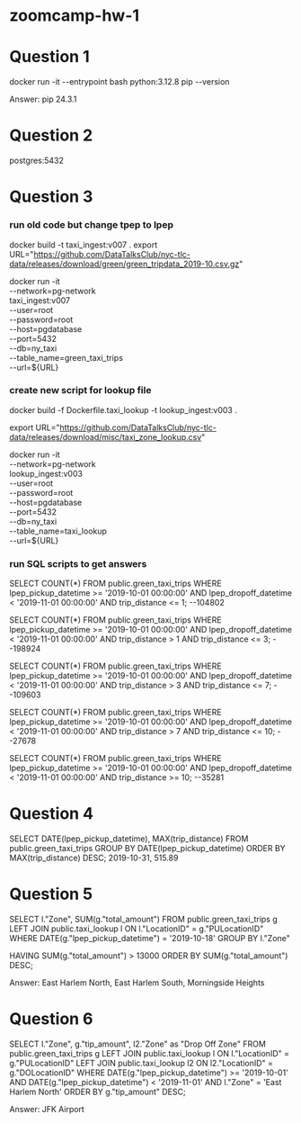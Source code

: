 # zoomcamp-hw-1

# Question 1
docker run -it --entrypoint bash python:3.12.8
pip --version

Answer: pip 24.3.1

# Question 2
postgres:5432

# Question 3
### run old code but change tpep to lpep

docker build -t taxi_ingest:v007 . 
export URL="https://github.com/DataTalksClub/nyc-tlc-data/releases/download/green/green_tripdata_2019-10.csv.gz"

docker run -it \
    --network=pg-network \
    taxi_ingest:v007 \
    --user=root \
    --password=root \
    --host=pgdatabase \
    --port=5432 \
    --db=ny_taxi \
    --table_name=green_taxi_trips \
    --url=${URL}

### create new script for lookup file
docker build -f Dockerfile.taxi_lookup -t lookup_ingest:v003 .

export URL="https://github.com/DataTalksClub/nyc-tlc-data/releases/download/misc/taxi_zone_lookup.csv"

docker run -it \
    --network=pg-network \
    lookup_ingest:v003 \
    --user=root \
    --password=root \
    --host=pgdatabase \
    --port=5432 \
    --db=ny_taxi \
    --table_name=taxi_lookup \
    --url=${URL}

### run SQL scripts to get answers
SELECT COUNT(*) FROM public.green_taxi_trips
WHERE lpep_pickup_datetime >= '2019-10-01 00:00:00'
AND lpep_dropoff_datetime < '2019-11-01 00:00:00'
AND trip_distance <= 1;
--104802

SELECT COUNT(*) FROM public.green_taxi_trips
WHERE lpep_pickup_datetime >= '2019-10-01 00:00:00'
AND lpep_dropoff_datetime < '2019-11-01 00:00:00'
AND trip_distance > 1 AND trip_distance <= 3;
--198924

SELECT COUNT(*) FROM public.green_taxi_trips
WHERE lpep_pickup_datetime >= '2019-10-01 00:00:00'
AND lpep_dropoff_datetime < '2019-11-01 00:00:00'
AND trip_distance > 3 AND trip_distance <= 7;
--109603

SELECT COUNT(*) FROM public.green_taxi_trips
WHERE lpep_pickup_datetime >= '2019-10-01 00:00:00'
AND lpep_dropoff_datetime < '2019-11-01 00:00:00'
AND trip_distance > 7 AND trip_distance <= 10;
--27678

SELECT COUNT(*) FROM public.green_taxi_trips
WHERE lpep_pickup_datetime >= '2019-10-01 00:00:00'
AND lpep_dropoff_datetime < '2019-11-01 00:00:00'
AND trip_distance >= 10;
--35281


# Question 4
SELECT DATE(lpep_pickup_datetime), MAX(trip_distance)
FROM public.green_taxi_trips
GROUP BY DATE(lpep_pickup_datetime)
ORDER BY MAX(trip_distance) DESC;
2019-10-31, 515.89

# Question 5
SELECT l."Zone", SUM(g."total_amount")
FROM 
	public.green_taxi_trips g
LEFT JOIN 
	public.taxi_lookup l ON l."LocationID" = g."PULocationID"
WHERE
	DATE(g."lpep_pickup_datetime") = '2019-10-18'
GROUP BY l."Zone"

HAVING
	SUM(g."total_amount") > 13000
ORDER BY SUM(g."total_amount") DESC;

Answer: East Harlem North, East Harlem South, Morningside Heights

# Question 6

SELECT l."Zone", g."tip_amount", l2."Zone" as "Drop Off Zone"
FROM 
	public.green_taxi_trips g
LEFT JOIN 
	public.taxi_lookup l ON l."LocationID" = g."PULocationID"
LEFT JOIN 
	public.taxi_lookup l2 ON l2."LocationID" = g."DOLocationID"
WHERE
	DATE(g."lpep_pickup_datetime") >= '2019-10-01' 
	AND DATE(g."lpep_pickup_datetime") < '2019-11-01'
	AND l."Zone" = 'East Harlem North'
ORDER BY g."tip_amount" DESC;

Answer: JFK Airport
